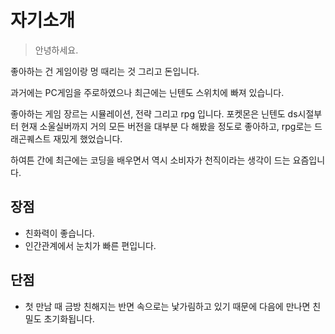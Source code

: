 # 자기소개

> 안녕하세요. 

좋아하는 건 게임이랑 멍 때리는 것 그리고 돈입니다. 

과거에는 PC게임을 주로하였으나 최근에는 닌텐도 스위치에 빠져 있습니다.

좋아하는 게임 장르는 시뮬레이션, 전략 그리고 rpg 입니다. 포켓몬은 닌텐도 ds시절부터 현재 소울실버까지 거의 모든 버전을 대부분 다 해봤을 정도로 좋아하고, rpg로는 드래곤퀘스트 재밌게 했었습니다. 


하여튼 간에 최근에는 코딩을 배우면서 역시 소비자가 천직이라는 생각이 드는 요즘입니다.



## 장점

* 친화력이 좋습니다.
* 인간관계에서 눈치가 빠른 편입니다.



## 단점

* 첫 만남 때 금방 친해지는 반면 속으로는 낯가림하고 있기 때문에 다음에 만나면 친밀도 초기화됩니다. 
